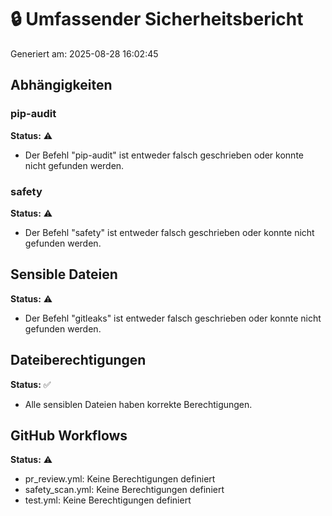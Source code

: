 # 🔒 Umfassender Sicherheitsbericht

Generiert am: 2025-08-28 16:02:45

## Abhängigkeiten
### pip-audit
**Status:** ⚠️

- Der Befehl "pip-audit" ist entweder falsch geschrieben oder
konnte nicht gefunden werden.


### safety
**Status:** ⚠️

- Der Befehl "safety" ist entweder falsch geschrieben oder
konnte nicht gefunden werden.


## Sensible Dateien
**Status:** ⚠️

- Der Befehl "gitleaks" ist entweder falsch geschrieben oder
konnte nicht gefunden werden.


## Dateiberechtigungen
**Status:** ✅

- Alle sensiblen Dateien haben korrekte Berechtigungen.

## GitHub Workflows
**Status:** ⚠️

- pr_review.yml: Keine Berechtigungen definiert
- safety_scan.yml: Keine Berechtigungen definiert
- test.yml: Keine Berechtigungen definiert
